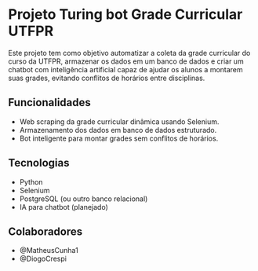 # Projeto Turing bot Grade Curricular UTFPR

Este projeto tem como objetivo automatizar a coleta da grade curricular do curso da UTFPR, armazenar os dados em um banco de dados e criar um chatbot com inteligência artificial capaz de ajudar os alunos a montarem suas grades, evitando conflitos de horários entre disciplinas.

## Funcionalidades

- Web scraping da grade curricular dinâmica usando Selenium.
- Armazenamento dos dados em banco de dados estruturado.
- Bot inteligente para montar grades sem conflitos de horários.

## Tecnologias

- Python
- Selenium
- PostgreSQL (ou outro banco relacional)
- IA para chatbot (planejado)

## Colaboradores

- @MatheusCunha1  
- @DiogoCrespi
